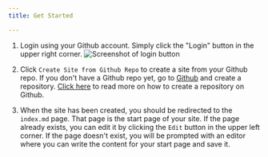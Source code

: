 ```yaml
---
title: Get Started

---
```

1. Login using your Github account. Simply click the "Login" button in the upper right corner.
![Screenshot of login button](assets/get_started_login.jpg)

2. Click `Create Site from Github Repo` to create a site from your Github repo. If you don't have a Github repo yet, go to [Github](https://www.github.com) and create a repository. [Click here](https://help.github.com/articles/create-a-repo/) to read more on how to create a repository on Github.

3. When the site has been created, you should be redirected to the `index.md` page. That page is the start page of your site. If the page already exists, you can edit it by clicking the `Edit` button in the upper left corner. If the page doesn't exist, you will be prompted with an editor where you can write the content for your start page and save it.